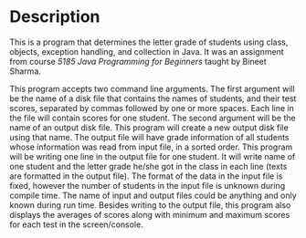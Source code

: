# Description
This is a program that determines the letter grade of students using class, objects, exception handling, and collection in Java. It was an assignment from course _5185 Java Programming for Beginners_ taught by Bineet Sharma.

This program accepts two command line arguments. The first argument will be the name of a disk file that contains the names of students, and their test scores, separated by commas followed by one or more spaces. Each line in the file will contain scores for one student. The second argument will be the name of an output disk file. This program will create a new output disk file using that name. The output file will have grade information of all students whose information was read from input file, in a sorted order. This program will be writing one line in the output file for one student. It will write name of one student and the letter grade he/she got in the class in each line (texts are formatted in the output file). The format of the data in the input file is fixed, however the number of students in the input file is unknown during compile time. The name of input and output files could be anything and only known during run time. Besides writing to the output file, this program also displays the averages of scores along with minimum and maximum scores for each test in the screen/console.
